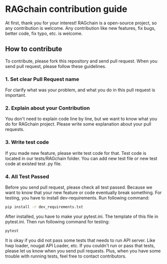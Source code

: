 # RAGchain contribution guide
At first, thank you for your interest! RAGchain is a open-source project, so any contribution is welcome.
Any contribution like new features, fix bugs, better code, fix typo, etc. is welcome.

## How to contribute
To contribute, please fork this repository and send pull request. 
When you send pull request, please follow these guidelines.

### 1. Set clear Pull Request name
For clarify what was your problem, and what you do in this pull request is important.

### 2. Explain about your Contribution
You don't need to explain code line by line, but we want to know what you do for RAGchain project. Please write some explanation about your pull requests.

### 3. Write test code
If you made new feature, please write test code for that. 
Test code is located in our tests/RAGchain folder. You can add new test file or new test code at existed test .py file.

### 4. All Test Passed
Before you send pull request, please check all test passed. Because we want to know that your new feature or code eventually break something.
For testing, you have to install dev-requirements. Run following command:

```bash
pip install -r dev_requirements.txt
```

After installed, you have to make your pytest.ini. The template of this file in pytest.ini.
Then run following command for testing:

```bash
pytest
```

It is okay if you did not pass some tests that needs to run API server. Like hwp loader, nougat API Loader, etc.
If you couldn't run or pass that tests, please let us know when you send pull requests.
Plus, when you have some trouble with running tests, feel free to contact contributors.
